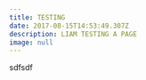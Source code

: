 ```yaml
---
title: TESTING
date: 2017-08-15T14:53:49.307Z
description: LIAM TESTING A PAGE
image: null
---
```

sdfsdf

